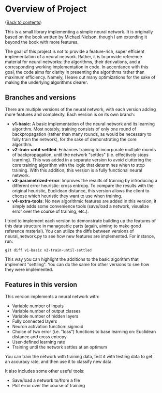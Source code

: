 # Overview of Project
([Back to contents](README.md))

This is a small library implementing a simple neural network. It is originally based on the [book written by Michael Nielson](http://neuralnetworksanddeeplearning.com/index.html), though I am extending it beyond the book with more features.

The goal of this project is not to provide a feature-rich, super efficient implementation of a neural network. Rather, it is to provide reference material for neural networks: the algorithms, their derivations, and a corresponding working implementation in code. In accordance with this goal, the code aims for clarity in presenting the algorithms rather than maximum efficiency. Namely, I leave out many optimizations for the sake of making the underlying algorithms clearer.

## Branches and versions

There are multiple versions of the neural network, with each version adding more features and complexity. Each version is on its own branch:

- **v1-basic**: A basic implementation of the neural network and its learning algorithm. Most notably, training consists of only one round of backpropagation (rather than many rounds, as would be necessary to fully train the network), for the sake of demonstrating the core algorithm.
- **v2-train-until-settled**: Enhances training to incorporate multiple rounds of backpropagation, until the network "settles" (i.e. effectively stops learning). This was added in a separate version to avoid cluttering the core training algorithm with the logic that determines when to stop training. With this addition, this version is a fully functional neural network.
- **v3-parametrized-error**: Improves the results of training by introducing a different error heuristic: cross entropy. To compare the results with the original heuristic, Euclidean distance, this version allows the client to choose which heuristic they want to use when training.
- **v4-extra-tools**: No new algorithmic features are added in this version; it simply adds some convenience tools (save/load a network, visualize error over the course of training, etc.).

I tried to implement each version to demonstrate building up the features of this data structure in manageable parts (again, aiming to make good reference material). You can utilize the diffs between versions of neural_network.py to see how new features are implemented. For instance, run:

```
git diff v1-basic v2-train-until-settled
```

This way you can highlight the additions to the basic algorithm that implement "settling". You can do the same for other versions to see how they were implemented.

## Features in this version
This version implements a neural network with:

- Variable number of inputs
- Variable number of output classes
- Variable number of hidden layers
- Fully connected layers
- Neuron activation function: sigmoid
- Choice of two error (i.e. "loss") functions to base learning on: Euclidean distance and cross entropy
- User-defined learning rate
- Training until the network settles at an optimum

You can train the network with training data, test it with testing data to get an accuracy rate, and then use it to classify new data.

It also includes some other useful tools:

- Save/load a network to/from a file
- Plot error over the course of training
